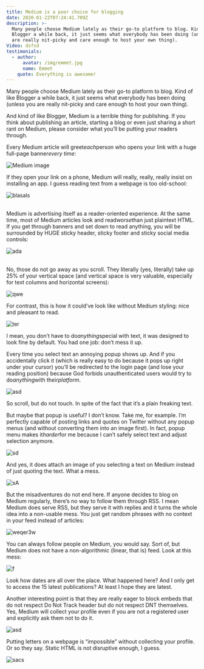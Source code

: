 ```yaml
---
title: Medium is a poor choice for blogging
date: 2020-01-22T07:24:41.709Z
description: >-
  Many people choose Medium lately as their go-to platform to blog. Kind of like
  Blogger a while back, it just seems what everybody has been doing (unless you
  are really nit-picky and care enough to host your own thing).
Video: dsfsd
testimonials:
  - author:
      avatar: /img/emmet.jpg
      name: Emmet
    quote: Everything is awesome!
---
```

Many people choose Medium lately as their go-to platform to blog. Kind of like Blogger a while back, it just seems what everybody has been doing (unless you are really nit-picky and care enough to host your own thing).

And kind of like Blogger, Medium is a terrible thing for publishing. If you think about publishing an article, starting a blog or even just sharing a short rant on Medium, please consider what you’ll be putting your readers through.

Every Medium article will greet*each*person who opens your link with a huge full-page banner*every time*:

![Medium image](/img/first-medium.png "Image medium")

If they open your link on a phone, Medium will really, really, really insist on installing an app. I guess reading text from a webpage is too old-school:

![blasals](/img/image2.png "ks;lakska")

\
Medium is advertising itself as a reader-oriented experience. At the same time, most of Medium articles look and read*worse*than just plaintext HTML. If you get through banners and set down to read anything, you will be surrounded by HUGE sticky header, sticky footer and sticky social media controls:

![ada](/img/image3.png "aweq")

\
No, those do not go away as you scroll. They literally (yes, literally) take up 25% of your vertical space (and vertical space is very valuable, especially for text columns and horizontal screens):

![qwe](/img/image4.png "rwe")

For contrast, this is how it could’ve look like without Medium styling: nice and pleasant to read.

![ter](/img/image5.png "wrew")

I mean, you don’t have to do*anything*special with text, it was designed to look fine by default. You had one job: don’t mess it up.

Every time you select text an annoying popup shows up. And if you accidentally click it (which is really easy to do because it pops up right under your cursor) you’ll be redirected to the login page (and lose your reading position) because God forbids unauthenticated users would try to do*anything*with their*platform*.

![asd](/img/image6.png "dfd")

So scroll, but do not touch. In spite of the fact that it’s a plain freaking text.

But maybe that popup is useful? I don’t know. Take me, for example. I’m perfectly capable of posting links and quotes on Twitter without any popup menus (and without converting them into an image first). In fact, popup menu makes it*harder*for me because I can’t safely select text and adjust selection anymore.

![sd](/img/image7.png "yhtr")

And yes, it does attach an image of you selecting a text on Medium instead of just quoting the text. What a mess.

![sA](/img/image8.png "FGA")

But the misadventures do not end here. If anyone decides to blog on Medium regularly, there’s no way to follow them through RSS. I mean Medium does serve RSS, but they serve it with replies and it turns the whole idea into a non-usable mess. You just get random phrases with no context in your feed instead of articles:

![weqer3w](/img/image9.png "rehg")

You can always follow people on Medium, you would say. Sort of, but Medium does not have a non-algorithmic (linear, that is) feed. Look at this mess:

![f](/img/img10.png "yw")

Look how dates are all over the place. What happened here? And I only get to access the 15 latest publications? At least I hope they are latest.

Another interesting point is that they are really eager to block embeds that do not respect Do Not Track header but do not respect DNT themselves. Yes, Medium will collect your profile even if you are not a registered user and explicitly ask them not to do it.

![asd](/img/img11.png "asds")

Putting letters on a webpage is “impossible” without collecting your profile. Or so they say. Static HTML is not disruptive enough, I guess.

![sacs](/img/img12.png "acsasa")
